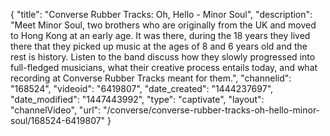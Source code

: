 {
    "title": "Converse Rubber Tracks: Oh, Hello - Minor Soul",
    "description": "Meet Minor Soul, two brothers who are originally from the UK and moved to Hong Kong at an early age. It was there, during the 18 years they lived there that they picked up music at the ages of 8 and 6 years old and the rest is history. Listen to the band discuss how they slowly progressed into full-fledged musicians, what their creative process entails today, and what recording at Converse Rubber Tracks meant for them.",
    "channelid": "168524",
    "videoid": "6419807",
    "date_created": "1444237697",
    "date_modified": "1447443992",
    "type": "captivate",
    "layout": "channelVideo",
    "url": "\/converse\/converse-rubber-tracks-oh-hello-minor-soul\/168524-6419807"
}